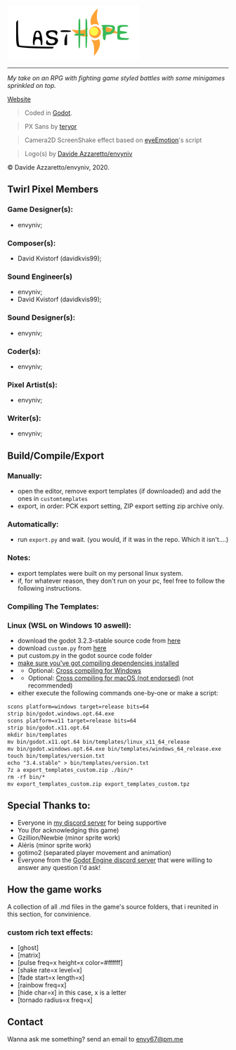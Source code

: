 ![Official Last Hope Logo](src/title.svg)
- - -
*My take on an RPG with fighting game styled battles with some minigames sprinkled on top.*

[Website](https://envyniv.github.io/Project-Hope)

> Coded in [Godot](https://godotengine.org/).

> PX Sans by [teryor](https://github.com/teryror/pixel-fonts)

> Camera2D ScreenShake effect based on [eyeEmotion](https://godotengine.org/qa/user/eyeEmotion)'s script

> Logo(s) by [Davide Azzaretto/envyniv](https://github.com/envyniv)

© Davide Azzaretto/envyniv, 2020.


## Twirl Pixel Members
### Game Designer(s):
* envyniv;

### Composer(s):
* David Kvistorf (davidkvis99);

### Sound Engineer(s)
* envyniv;
* David Kvistorf (davidkvis99);

### Sound Designer(s):
* envyniv;

### Coder(s):
* envyniv;

### Pixel Artist(s):
* envyniv;

### Writer(s):
* envyniv;

## Build/Compile/Export
### Manually:
* open the editor, remove export templates (if downloaded) and add the ones in `customtemplates`
* export, in order: PCK export setting, ZIP export setting zip archive only.
### Automatically:
* run `export.py` and wait. (you would, if it was in the repo. Which it isn't....)
### Notes:
* export templates were built on my personal linux system.
* if, for whatever reason, they don't run on your pc, feel free to follow the following instructions.
### Compiling The Templates:
### Linux (WSL on Windows 10 aswell):
* download the godot 3.2.3-stable source code from [here](https://github.com/godotengine/godot/archive/3.2.3-stable.zip)
* download `custom.py` from [here](https://github.com/envyniv/Project-Hope/raw/master/customtemplates/custom.py)
* put custom.py in the godot source code folder
* [make sure you've got compiling dependencies installed](https://docs.godotengine.org/en/stable/development/compiling/compiling_for_x11.html)
* * Optional: [Cross compiling for Windows](https://docs.godotengine.org/en/stable/development/compiling/compiling_for_windows.html#cross-compiling-for-windows-from-other-operating-systems)
* * Optional: [Cross compiling for macOS (not endorsed)](https://docs.godotengine.org/en/stable/development/compiling/compiling_for_osx.html#cross-compiling-for-macos-from-linux) (not recommended)
* either execute the following commands one-by-one or make a script:
```
scons platform=windows target=release bits=64
strip bin/godot.windows.opt.64.exe
scons platform=x11 target=release bits=64
strip bin/godot.x11.opt.64
mkdir bin/templates
mv bin/godot.x11.opt.64 bin/templates/linux_x11_64_release
mv bin/godot.windows.opt.64.exe bin/templates/windows_64_release.exe
touch bin/templates/version.txt
echo "3.4.stable" > bin/templates/version.txt
7z a export_templates_custom.zip ./bin/*
rm -rf bin/*
mv export_templates_custom.zip export_templates_custom.tpz
```

## Special Thanks to:
* Everyone in [my discord server](https://discord.gg/bNkDkHW) for being supportive
* You (for acknowledging this game)
* Gzillion/Newbie (minor sprite work)
* Aléris (minor sprite work)
* gotimo2 (separated player movement and animation)
* Everyone from the [Godot Engine discord server](https://discord.gg/4JBkykG) that were willing to answer any question I'd ask!

## How the game works
A collection of all .md files in the game's source folders, that i reunited in this section, for convinience.
### custom rich text effects:
* [ghost]
* [matrix]
* [pulse freq=x height=x color=#ffffff]
* [shake rate=x level=x]
* [fade start=x length=x]
* [rainbow freq=x]
* [hide char=x] in this case, x is a letter
* [tornado radius=x freq=x]

## Contact

Wanna ask me something? send an email to envy67@pm.me
